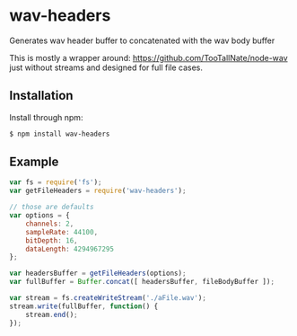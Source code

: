 wav-headers
========
Generates wav header buffer to concatenated with the wav body buffer

This is mostly a wrapper around: https://github.com/TooTallNate/node-wav
just without streams and designed for full file cases.

Installation
------------

Install through npm:

``` bash
$ npm install wav-headers
```


Example
-------

``` javascript
var fs = require('fs');
var getFileHeaders = require('wav-headers');

// those are defaults
var options = {
	channels: 2,
	sampleRate: 44100,
	bitDepth: 16,
	dataLength: 4294967295
};

var headersBuffer = getFileHeaders(options);
var fullBuffer = Buffer.concat([ headersBuffer, fileBodyBuffer ]);

var stream = fs.createWriteStream('./aFile.wav');
stream.write(fullBuffer, function() {
	stream.end();
});

```

